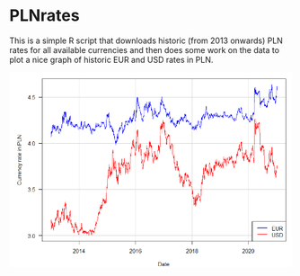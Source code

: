 # PLNrates

This is a simple R script that downloads historic (from 2013 onwards) PLN rates for all available currencies and then does some work on the data to plot a nice graph of historic EUR and USD rates in PLN.

![chart of historic PLN rates in EUR and USD](https://github.com/m-zabieglinski/PLNrates/blob/main/PLNrates.png?raw=true)

